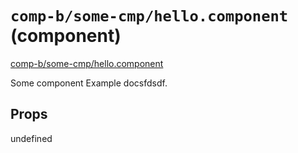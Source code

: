 `comp-b/some-cmp/hello.component` (component)
=============================================

[comp-b/some-cmp/hello.component](/src/comp-b/some-cmp/hello.component.jsx) 

Some component Example docsfdsdf.

Props
-----

undefined